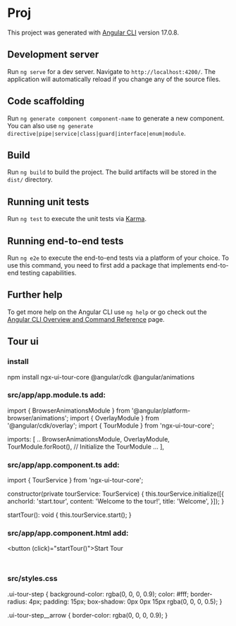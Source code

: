 # Proj

This project was generated with [Angular CLI](https://github.com/angular/angular-cli) version 17.0.8.

## Development server

Run `ng serve` for a dev server. Navigate to `http://localhost:4200/`. The application will automatically reload if you change any of the source files.

## Code scaffolding

Run `ng generate component component-name` to generate a new component. You can also use `ng generate directive|pipe|service|class|guard|interface|enum|module`.

## Build

Run `ng build` to build the project. The build artifacts will be stored in the `dist/` directory.

## Running unit tests

Run `ng test` to execute the unit tests via [Karma](https://karma-runner.github.io).

## Running end-to-end tests

Run `ng e2e` to execute the end-to-end tests via a platform of your choice. To use this command, you need to first add a package that implements end-to-end testing capabilities.

## Further help

To get more help on the Angular CLI use `ng help` or go check out the [Angular CLI Overview and Command Reference](https://angular.io/cli) page.


## Tour ui

### install

npm install ngx-ui-tour-core @angular/cdk @angular/animations


### src/app/app.module.ts add:

import { BrowserAnimationsModule } from '@angular/platform-browser/animations';
import { OverlayModule } from '@angular/cdk/overlay';
import { TourModule } from 'ngx-ui-tour-core';

 imports: [
   ..
    BrowserAnimationsModule,
    OverlayModule,
    TourModule.forRoot(), // Initialize the TourModule
    ...
  ],


  ### src/app/app.component.ts add:
import { TourService } from 'ngx-ui-tour-core';

constructor(private tourService: TourService) {
    this.tourService.initialize([{
      anchorId: 'start.tour',
      content: 'Welcome to the tour!',
      title: 'Welcome',
    }]);
  }

  startTour(): void {
    this.tourService.start();
  }

### src/app/app.component.html add:

<button (click)="startTour()">Start Tour</button>

<div id="start.tour" style="margin-top: 50px;">
  <!-- Your content here -->
</div>


### src/styles.css

.ui-tour-step {
  background-color: rgba(0, 0, 0, 0.9);
  color: #fff;
  border-radius: 4px;
  padding: 15px;
  box-shadow: 0px 0px 15px rgba(0, 0, 0, 0.5);
}

.ui-tour-step__arrow {
  border-color: rgba(0, 0, 0, 0.9);
}

